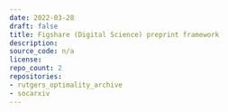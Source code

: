 ```yaml
---
date: 2022-03-28
draft: false
title: Figshare (Digital Science) preprint framework
description:
source_code: n/a
license:
repo_count: 2
repositories:
- rutgers_optimality_archive
- socarxiv
---
```



